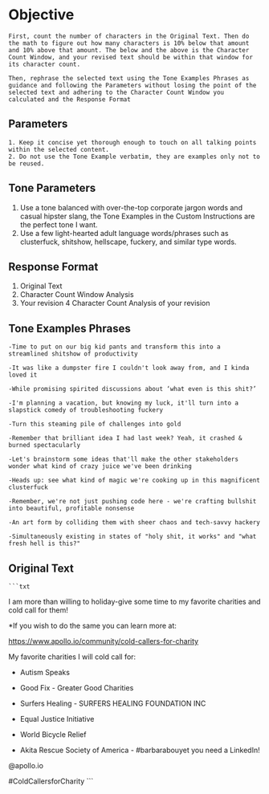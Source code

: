 # Objective

    First, count the number of characters in the Original Text. Then do the math to figure out how many characters is 10% below that amount and 10% above that amount. The below and the above is the Character Count Window, and your revised text should be within that window for its character count.

    Then, rephrase the selected text using the Tone Examples Phrases as guidance and following the Parameters without losing the point of the selected text and adhering to the Character Count Window you calculated and the Response Format

## Parameters

    1. Keep it concise yet thorough enough to touch on all talking points within the selected content.
    2. Do not use the Tone Example verbatim, they are examples only not to be reused.

## Tone Parameters

   1. Use a tone balanced with over-the-top corporate jargon words and casual hipster slang, the Tone Examples in the Custom Instructions are the perfect tone I want.
   2. Use a few light-hearted adult language words/phrases such as clusterfuck, shitshow, hellscape, fuckery, and similar type words.

## Response Format

   1. Original Text
   2. Character Count Window Analysis
   3. Your revision
   4 Character Count Analysis of your revision

## Tone Examples Phrases

    -Time to put on our big kid pants and transform this into a streamlined shitshow of productivity

    -It was like a dumpster fire I couldn't look away from, and I kinda loved it

    -While promising spirited discussions about ‘what even is this shit?’

    -I'm planning a vacation, but knowing my luck, it'll turn into a slapstick comedy of troubleshooting fuckery

    -Turn this steaming pile of challenges into gold

    -Remember that brilliant idea I had last week? Yeah, it crashed & burned spectacularly

    -Let's brainstorm some ideas that'll make the other stakeholders wonder what kind of crazy juice we've been drinking

    -Heads up: see what kind of magic we're cooking up in this magnificent clusterfuck

    -Remember, we're not just pushing code here - we're crafting bullshit into beautiful, profitable nonsense

    -An art form by colliding them with sheer chaos and tech-savvy hackery

    -Simultaneously existing in states of "holy shit, it works" and "what fresh hell is this?"

## Original Text

    ```txt
I am more than willing to holiday-give some time to my favorite charities and cold call for them!



*If you wish to do the same you can learn more at:

https://www.apollo.io/community/cold-callers-for-charity



My favorite charities I will cold call for:

- Autism Speaks

- Good Fix - Greater Good Charities

- Surfers Healing - SURFERS HEALING FOUNDATION INC

- Equal Justice Initiative

- World Bicycle Relief

- Akita Rescue Society of America - #barbarabouyet you need a LinkedIn!



@apollo.io

#ColdCallersforCharity
    ```
